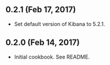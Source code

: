 ## 0.2.1 (Feb 17, 2017)
  - Set default version of Kibana to 5.2.1.

## 0.2.0 (Feb 14, 2017)
  - Initial cookbook. See README.
